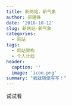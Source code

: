 ```yaml
---
title: 新网站，新气象
author: 郝建锋
date: '2018-10-12'
slug: 新网站-新气象
categories:
  - 网站
tags:
  - 网站架构
  - 个人计划
header:
  caption: ''
  image: 'icon.png'
summary: "我就随便写写！"
---
```


试试看